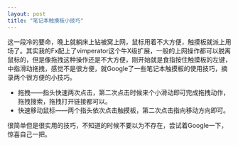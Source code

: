 ```yaml
---
layout: post
title: "笔记本触摸板小技巧"
---
```


这一段冷的要命，晚上就躺床上钻被窝上网，鼠标用着不大方便，触摸板就派上用场了。其实我的Fx配上了vimperator这个牛X级扩展，一般的上网操作都可以脱离鼠标的，但是像拖拽这种操作还是不大方便，刚开始就是食指按住触摸板的左键，中指滑动拖拽，感觉不是很方便，就Google了一些笔记本触摸板的使用技巧，摘录两个很方便的小技巧。

- 拖拽——指头快速两次点击，第二次点击时候来个小滑动即可完成拖拽动作，拖拽搜索，拖拽打开链接都可以。
- 快速移动鼠标——两个指头依次点击触摸板，第二次点击指向移动方向即可。

很简单但是很实用的技巧，不知道的时候不要以为不存在，尝试着Google一下，惊喜自己一把。
